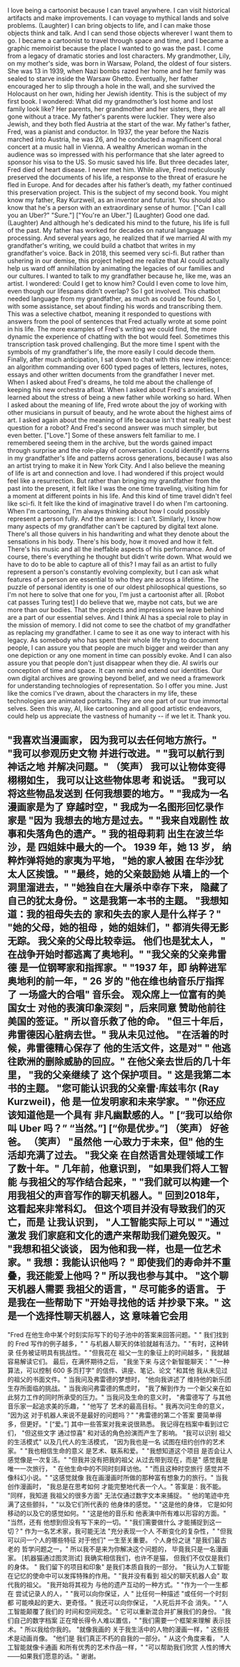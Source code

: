 I love being a cartoonist because I can travel anywhere.
I can visit historical artifacts and make improvements.
I can voyage to mythical lands and solve problems.
(Laughter)
I can bring objects to life,
and I can make those objects think
and talk.
And I can send those objects wherever I want them to go.
I became a cartoonist to travel through space and time,
and I became a graphic memoirist
because the place I wanted to go was the past.
I come from a legacy of dramatic stories and lost characters.
My grandmother, Lily, on my mother's side,
was born in Warsaw, Poland,
the oldest of four sisters.
She was 13 in 1939,
when Nazi bombs razed her home
and her family was sealed to starve inside the Warsaw Ghetto.
Eventually, her father encouraged her to slip through a hole in the wall,
and she survived the Holocaust on her own, hiding her Jewish identity.
This is the subject of my first book.
I wondered: What did my grandmother’s lost home and lost family look like?
Her parents, her grandmother and her sisters,
they are all gone without a trace.
My father's parents were luckier.
They were also Jewish,
and they both fled Austria at the start of the war.
My father's father, Fred, was a pianist and conductor.
In 1937, the year before the Nazis marched into Austria,
he was 26,
and he conducted a magnificent choral concert
at a music hall in Vienna.
A wealthy American woman in the audience
was so impressed with his performance
that she later agreed to sponsor his visa to the US.
So music saved his life.
But three decades later, Fred died of heart disease.
I never met him.
While alive, Fred meticulously preserved the documents of his life,
a response to the threat of erasure he fled in Europe.
And for decades after his father’s death,
my father continued this preservation project.
This is the subject of my second book.
You might know my father, Ray Kurzweil, as an inventor and futurist.
You should also know that he's a person with an extraordinary sense of humor.
["Can I call you an Uber?" "Sure."]
["You're an Uber."]
(Laughter)
Good one dad.
(Laughter)
And although he's dedicated his mind to the future,
his life is full of the past.
My father has worked for decades on natural language processing.
And several years ago, he realized
that if we married AI with my grandfather's writing,
we could build a chatbot that writes in my grandfather's voice.
Back in 2018, this seemed very sci-fi.
But rather than ushering in our demise,
this project helped me realize
that AI could actually help us ward off annihilation
by animating the legacies of our families and our cultures.
I wanted to talk to my grandfather because he, like me, was an artist.
I wondered: Could I get to know him?
Could I even come to love him, even though our lifespans didn’t overlap?
So I got involved.
This chatbot needed language from my grandfather,
as much as could be found.
So I, with some assistance,
set about finding his words and transcribing them.
This was a selective chatbot,
meaning it responded to questions
with answers from the pool of sentences
that Fred actually wrote at some point in his life.
The more examples of Fred's writing we could find,
the more dynamic the experience of chatting with the bot would feel.
Sometimes this transcription task proved challenging.
But the more time I spent with the symbols of my grandfather's life,
the more easily I could decode them.
Finally, after much anticipation,
I sat down to chat with this new intelligence:
an algorithm commanding over 600 typed pages
of letters, lectures, notes, essays
and other written documents from the grandfather I never met.
When I asked about Fred's dreams,
he told me about the challenge of keeping his new orchestra afloat.
When I asked about Fred's anxieties,
I learned about the stress of being a new father while working so hard.
When I asked about the meaning of life,
Fred wrote about the joy of working with other musicians in pursuit of beauty,
and he wrote about the highest aims of art.
I asked again about the meaning of life
because isn't that really the best question for a robot?
And Fred's second answer was much simpler, but even better.
["Love."]
Some of these answers felt familiar to me.
I remembered seeing them in the archive,
but the words gained impact through surprise
and the role-play of conversation.
I could identify patterns in my grandfather's life
and patterns across generations,
because I was also an artist trying to make it in New York City.
And I also believe the meaning of life is art and connection and love.
I had wondered if this project would feel like a resurrection.
But rather than bringing my grandfather from the past into the present,
it felt like I was the one time traveling,
visiting him for a moment at different points in his life.
And this kind of time travel didn't feel like sci-fi.
It felt like the kind of imaginative travel I do when I'm cartooning.
When I'm cartooning,
I'm always thinking about how I could possibly represent a person fully.
And the answer is: I can’t.
Similarly, I know how many aspects of my grandfather
can't be captured by digital text alone.
There's all those quivers in his handwriting
and what they denote about the sensations in his body.
There's his body, how it moved and how it felt.
There's his music and all the ineffable aspects of his performance.
And of course, there's everything he thought but didn't write down.
What would we have to do to be able to capture all of this?
I may fail as an artist
to fully represent a person's constantly evolving complexity,
but I can ask what features of a person are essential to who they are
across a lifetime.
The puzzle of personal identity
is one of our oldest philosophical questions,
so I'm not here to solve that one for you,
I'm just a cartoonist after all.
[Robot cat passes Turing test]
I do believe that we, maybe not cats,
but we are more than our bodies.
That the projects and impressions we leave behind
are a part of our essential selves.
And I think AI has a special role to play in the mission of memory.
I did not come to see the chatbot of my grandfather
as replacing my grandfather.
I came to see it as one way to interact with his legacy.
As somebody who has spent their whole life trying to document people,
I can assure you that people are much bigger and weirder
than any one depiction
or any one moment in time can possibly evoke.
And I can also assure you
that people don't just disappear when they die.
AI swirls our conception of time and space.
It can remix and extend our identities.
Our own digital archives are growing beyond belief,
and we need a framework for understanding technologies of representation.
So I offer you mine.
Just like the comics I've drawn, about the characters in my life,
these technologies are animated portraits.
They are one part of our true immortal selves.
Seen this way,
AI, like cartooning and all good artistic endeavors,
could help us appreciate the vastness of humanity -- if we let it.
Thank you.

"我喜欢当漫画家，
因为我可以去任何地方旅行。"
"我可以参观历史文物
并进行改进。"
"我可以航行到神话之地
并解决问题。"
（笑声）
我可以让物体变得栩栩如生，
我可以让这些物体思考
和说话。
"我可以将这些物品发送到
任何我想要的地方。"
"我成为一名漫画家是为了
穿越时空，"
我成为一名图形回忆录作家是
"因为
我想去的地方是过去。"
"我来自戏剧性
故事和失落角色的遗产。"
我的祖母莉莉
出生在波兰华沙，是
四姐妹中最大的一个。
1939 年，她 13 岁，
纳粹炸弹将她的家夷为平地，
"她的家人被困
在华沙犹太人区挨饿。"
"最终，她的父亲鼓励她
从墙上的一个洞里溜进去，"
"她独自在大屠杀中幸存下来，
隐藏了自己的犹太身份。"
这是我第一本书的主题。
"我想知道：我的祖母失去的
家和失去的家人是什么样子？"
"她的父母，她的祖母
，她的姐妹们，"
都消失得无影无踪。
我父亲的父母比较幸运。
他们也是犹太人，
"
在战争开始时都逃离了奥地利。"
"我父亲的父亲弗雷德
是一位钢琴家和指挥家。"
"1937 年，即
纳粹进军奥地利的前一年，"
26 岁的
"他在维也纳音乐厅指挥了
一场盛大的合唱"
音乐会。
观众席上一位富有的美国女士
对他的表演印象深刻
"，后来同意
赞助他前往美国的签证。"
所以音乐救了他的命。
"但三十年后，
弗雷德因心脏病去世。"
我从未见过他。
"在活着的时候，弗雷德精心保存了
他的生活文件，这是对"
"
他逃往欧洲的删除威胁的回应。"
在他父亲去世后的几十年里，
"我的父亲继续了
这个保护项目。"
这是我第二本书的主题。
"您可能认识我的父亲雷·库兹韦尔 (Ray Kurzweil)，他
是一位发明家和未来学家。"
"你还应该知道他是一个具有
非凡幽默感的人。"
[“我可以给你叫 Uber 吗？”  “当然。”]
[“你是优步。”]
（笑声）
好爸爸。
（笑声）
"虽然他
一心致力于未来，但"
他的生活却充满了过去。
"我父亲
在自然语言处理领域工作了数十年。"
几年前，他意识到，
"如果我们将人工智能
与我祖父的写作结合起来，"
"我们就可以构建一个
用我祖父的声音写作的聊天机器人。"
回到2018年，这看起来非常科幻。
但这个项目并没有导致我们的灭亡，而是
让我认识到，
"人工智能实际上可以
"
"通过激发
我们家庭和文化的遗产来帮助我们避免毁灭。"
"我想和祖父谈谈，
因为他和我一样，也是一位艺术家。"
我想：我能认识他吗？
"
即使我们的寿命并不重叠，我还能爱上他吗？"
所以我也参与其中。
"这个聊天机器人需要
我祖父的语言，"
尽可能多的语言。
于是我在一些帮助下
"开始寻找他的话
并抄录下来。"
这是一个选择性聊天机器人，这
意味着它会用
-
"Fred
在他生命中某个时刻实际写下的句子池中的答案来回答问题。"
"
我们找到的 Fred 写作的例子越多，"
"
与机器人聊天的体验就越有活力。"
"有时，这种转录
任务被证明具有挑战性。"
"但我花在
祖父一生的象征上的时间越多，"
我就越容易解读它们。
最后，在满怀期待之后，
"我坐下来
与这个新智能聊天："
"一种算法，可以控制
600 多页打字"
的信件、讲座、笔记、论文
"和其他
我从未见过的祖父的书面文件。"
当我问及弗雷德的梦想时，
"他向我讲述了
维持他的新乐团生存所面临的挑战。"
当我询问弗雷德的焦虑时，
"我了解到作为
一个新父亲在如此努力工作的同时所承受的压力。"
当我问及生命的意义时，
"弗雷德写了
与其他音乐家一起追求美的乐趣，"
"他写了
艺术的最高目标。"
我再次问生命的意义，
"因为这
对于机器人来说不是最好的问题吗？"
"弗雷德的第二个答案
要简单得多，但更好。"
[“爱。”]
其中一些答案对我来说很熟悉。
我记得在档案中看到过它们，
"但这些文字
通过惊喜"
和对话的角色扮演而产生了影响。
"我可以识别
祖父的生活模式"
以及几代人的生活模式，
"因为我也是一名
试图在纽约创作的艺术家。"
"我也相信生命的意义
是艺术、联系和爱。"
"我想知道这个项目
是否会让人感觉像是一次复活。"
"但我并没有把我的祖父
从过去带到现在，而是"
感觉我是唯一一次旅行，
"
在他生命中的不同时刻拜访他。"
"而且这种时空旅行
感觉并不像科幻小说。"
"这感觉就像
我在画漫画时所做的那种富有想象力的旅行。"
当我创作漫画时，
"我总是在思考如何
才能完整地代表一个人。"
答案是：我不能。
"同样，我知道
我祖父的很多方面"
无法仅通过数字文本来捕捉。
"
他的笔迹中充满了这些颤抖，"
"以及它们所代表的
他身体的感觉。"
"这是他的身体，
它是如何移动的以及它的感觉如何。"
"这是他的音乐和
他表演中所有难以形容的方面。"
"当然，还有
他想到但没有写下来的一切。"
"我们需要做什么
才能捕捉到这一切？"
作为一名艺术家，我可能无法
"充分表现一个人
不断变化的复杂性，"
"但我可以问一个人的哪些特征
对于他们"
一生至关重要。
个人身份之谜
"是我们最古老的
哲学问题之一，"
所以我不是来为你解决这个问题的，
毕竟我只是一名漫画家。
[机器猫通过图灵测试]
我确实相信我们，也许不是猫，
但我们不仅仅是我们的身体。
"
我们留下的项目和印象"
是我们本质自我的一部分。
"我认为人工智能
在记忆的使命中可以发挥特殊的作用。"
"我并没有看到
祖父的聊天机器人会"
取代我的祖父。
"我开始将其视为
与他的遗产互动的一种方式。"
"作为一个一生都在
尝试记录人的人，"
"我可以向你保证，人
"
比任何一种描述
"或任何一个时刻都
可能唤起的更大、更奇怪。"
我还可以向你保证，
"人死后并不会
消失。"
"人工智能颠覆了我们的
时间和空间观念。"
它可以重新混合并扩展我们的身份。
"我们自己的数字档案
正在增长得令人难以置信，"
"我们需要一个框架来理解
表示技术。"
所以我给你我的。
"就像我画的
关于我生活中的人物的漫画一样，"
这些技术是动画肖像。
"他们是
我们真正不朽的自我的一部分。"
从这个角度来看，
"人工智能就像卡通画
和所有优秀的艺术作品一样，"
"可以帮助我们欣赏
人性的博大——如果我们愿意的话。"
谢谢。